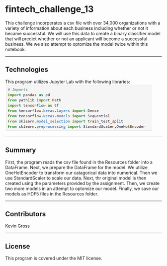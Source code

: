 # fintech_challenge_13
This challenge incorperates a csv file with over 34,000 organizations with a variety of information about each business including whether or not it became successful.
We will use this data to create a binary classifier model that will predict whether or not an applicant will become a successful business. We we also attempt to optomize the
model twice within this notebook.

---
## Technologies
This program utilizes Jupyter Lab with the following libraries:
![](Resources/imports.PNG)

---

## Summary
First, the program reads the csv file found in the Resources folder into a DataFrame. Next, we prepare the DataFrame for the model. We utilize OneHotEncoder to transform our
catagorical data into numerical. Then we use StandardScaler to scale our data. Next, thr original model is then created using the parameters provided by the assignment. 
Then, we create two more models in an attempt to optomize our model. Finally, we save our models as HDF5 files in the Resources folder.

---
## Contributors
Kevin Gross

---
## License
This program is covered under the MIT license.